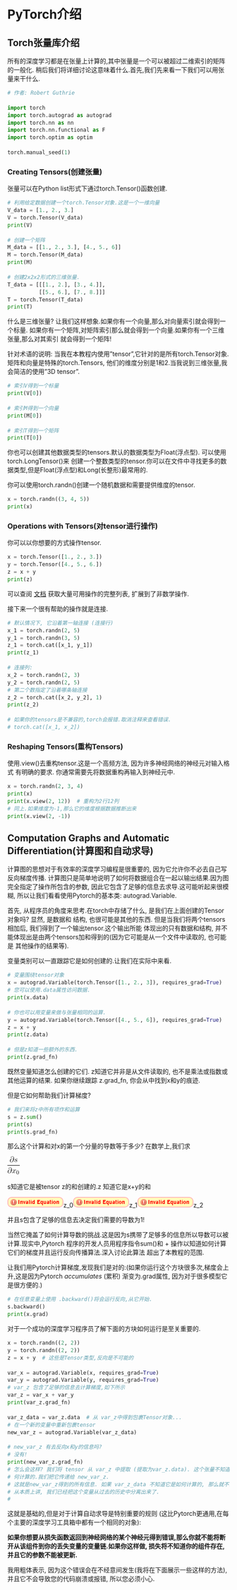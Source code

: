 # PyTorch介绍

## Torch张量库介绍

所有的深度学习都是在张量上计算的,其中张量是一个可以被超过二维索引的矩阵的一般化. 稍后我们将详细讨论这意味着什么.首先,我们先来看一下我们可以用张量来干什么.

```py
# 作者: Robert Guthrie

import torch
import torch.autograd as autograd
import torch.nn as nn
import torch.nn.functional as F
import torch.optim as optim

torch.manual_seed(1)

```

### Creating Tensors(创建张量)

张量可以在Python list形式下通过torch.Tensor()函数创建.

```py
# 利用给定数据创建一个torch.Tensor对象.这是一个一维向量
V_data = [1., 2., 3.]
V = torch.Tensor(V_data)
print(V)

# 创建一个矩阵
M_data = [[1., 2., 3.], [4., 5., 6]]
M = torch.Tensor(M_data)
print(M)

# 创建2x2x2形式的三维张量.
T_data = [[[1., 2.], [3., 4.]],
          [[5., 6.], [7., 8.]]]
T = torch.Tensor(T_data)
print(T)

```

什么是三维张量? 让我们这样想象.如果你有一个向量,那么对向量索引就会得到一个标量. 如果你有一个矩阵,对矩阵索引那么就会得到一个向量.如果你有一个三维张量,那么对其索引 就会得到一个矩阵!

针对术语的说明: 当我在本教程内使用”tensor”,它针对的是所有torch.Tensor对象.矩阵和向量是特殊的torch.Tensors, 他们的维度分别是1和2.当我说到三维张量,我会简洁的使用”3D tensor”.

```py
# 索引V得到一个标量
print(V[0])

# 索引M得到一个向量
print(M[0])

# 索引T得到一个矩阵
print(T[0])

```

你也可以创建其他数据类型的tensors.默认的数据类型为Float(浮点型). 可以使用torch.LongTensor()来 创建一个整数类型的tensor.你可以在文件中寻找更多的数据类型,但是Float(浮点型)和Long(长整形)最常用的.

你可以使用torch.randn()创建一个随机数据和需要提供维度的tensor.

```py
x = torch.randn((3, 4, 5))
print(x)

```

### Operations with Tensors(对tensor进行操作)

你可以以你想要的方式操作tensor.

```py
x = torch.Tensor([1., 2., 3.])
y = torch.Tensor([4., 5., 6.])
z = x + y
print(z)

```

可以查阅 [文档](http://pytorch.org/docs/torch.html) 获取大量可用操作的完整列表, 扩展到了非数学操作.

接下来一个很有帮助的操作就是连接.

```py
# 默认情况下, 它沿着第一轴连接 (连接行)
x_1 = torch.randn(2, 5)
y_1 = torch.randn(3, 5)
z_1 = torch.cat([x_1, y_1])
print(z_1)

# 连接列:
x_2 = torch.randn(2, 3)
y_2 = torch.randn(2, 5)
# 第二个数指定了沿着哪条轴连接
z_2 = torch.cat([x_2, y_2], 1)
print(z_2)

# 如果你的tensors是不兼容的,torch会报错.取消注释来查看错误.
# torch.cat([x_1, x_2])

```

### Reshaping Tensors(重构Tensors)

使用.view()去重构tensor.这是一个高频方法, 因为许多神经网络的神经元对输入格式 有明确的要求. 你通常需要先将数据重构再输入到神经元中.

```py
x = torch.randn(2, 3, 4)
print(x)
print(x.view(2, 12))  # 重构为2行12列
# 同上.如果维度为-1,那么它的维度根据数据推断出来
print(x.view(2, -1))

```

## Computation Graphs and Automatic Differentiation(计算图和自动求导)

计算图的思想对于有效率的深度学习编程是很重要的, 因为它允许你不必去自己写反向梯度传播. 计算图只是简单地说明了如何将数据组合在一起以输出结果.因为图完全指定了操作所包含的参数, 因此它包含了足够的信息去求导.这可能听起来很模糊, 所以让我们看看使用Pytorch的基本类: autograd.Variable.

首先, 从程序员的角度来思考.在torch中存储了什么, 是我们在上面创建的Tensor对象吗? 显然, 是数据和 结构, 也很可能是其他的东西. 但是当我们将两个tensors相加后, 我们得到了一个输出tensor.这个输出所能 体现出的只有数据和结构, 并不能体现出是由两个tensors加和得到的(因为它可能是从一个文件中读取的, 也可能是 其他操作的结果等).

变量类别可以一直跟踪它是如何创建的.让我们在实际中来看.

```py
# 变量围绕tensor对象
x = autograd.Variable(torch.Tensor([1., 2., 3]), requires_grad=True)
# 您可以使用.data属性访问数据.
print(x.data)

# 你也可以用变量来做与张量相同的运算.
y = autograd.Variable(torch.Tensor([4., 5., 6]), requires_grad=True)
z = x + y
print(z.data)

# 但是z知道一些额外的东西.
print(z.grad_fn)

```

既然变量知道怎么创建的它们. z知道它并非是从文件读取的, 也不是乘法或指数或其他运算的结果. 如果你继续跟踪 z.grad_fn, 你会从中找到x和y的痕迹.

但是它如何帮助我们计算梯度?

```py
# 我们来将z中所有项作和运算
s = z.sum()
print(s)
print(s.grad_fn)

```

那么这个计算和对x的第一个分量的导数等于多少? 在数学上,我们求

![\frac{\partial s}{\partial x_0}](img/tex-175134b7036955443eb91a6dc7ccffe0.gif)

s知道它是被tensor z的和创建的.z 知道它是x+y的和

![s = \overbrace{x_0 + y_0}^\text{](img/tex-1ef9c322d17712c4b2887133d4da3570.gif)z_0![} + \overbrace{x_1 + y_1}^\text{](img/tex-0b6a078bb0a8899079c42d31f8df6dc3.gif)z_1![} + \overbrace{x_2 + y_2}^\text{](img/tex-12142462b492039cc46d13fc623dd448.gif)z_2![}](img/tex-cbb184dd8e05c9709e5dcaedaa0495cf.gif)

并且s包含了足够的信息去决定我们需要的导数为1!

当然它掩盖了如何计算导数的挑战.这是因为s携带了足够多的信息所以导数可以被计算.现实中,Pytorch 程序的开发人员用程序指令sum()和 + 操作以知道如何计算它们的梯度并且运行反向传播算法.深入讨论此算法 超出了本教程的范围.

让我们用Pytorch计算梯度,发现我们是对的:(如果你运行这个方块很多次,梯度会上升,这是因为Pytorch _accumulates_ (累积) 渐变为.grad属性, 因为对于很多模型它是很方便的.)

```py
# 在任意变量上使用 .backward()将会运行反向,从它开始.
s.backward()
print(x.grad)

```

对于一个成功的深度学习程序员了解下面的方块如何运行是至关重要的.

```py
x = torch.randn((2, 2))
y = torch.randn((2, 2))
z = x + y  # 这些是Tensor类型,反向是不可能的

var_x = autograd.Variable(x, requires_grad=True)
var_y = autograd.Variable(y, requires_grad=True)
# var_z 包含了足够的信息去计算梯度,如下所示
var_z = var_x + var_y
print(var_z.grad_fn)

var_z_data = var_z.data  # 从 var_z中得到包裹Tensor对象...
# 在一个新的变量中重新包裹tensor
new_var_z = autograd.Variable(var_z_data)

# new_var_z 有去反向x和y的信息吗?
# 没有!
print(new_var_z.grad_fn)
# 怎么会这样? 我们将 tensor 从 var_z 中提取 (提取为var_z.data). 这个张量不知道它是如
# 何计算的.我们把它传递给 new_var_z.
# 这就是new_var_z得到的所有信息. 如果 var_z_data 不知道它是如何计算的, 那么就不会有 new_var_z 的方法.
# 从本质上讲, 我们已经把这个变量从过去的历史中分离出来了.
#

```

这就是基础的,但是对于计算自动求导是特别重要的规则 (这比Pytorch更通用,在每个主要的深度学习工具箱中都有一个相同的对象):

**如果你想要从损失函数返回到神经网络的某个神经元得到错误,那么你就不能将断开从该组件到你的丢失变量的变量链.如果你这样做, 损失将不知道你的组件存在, 并且它的参数不能被更新.**

我用粗体表示, 因为这个错误会在不经意间发生(我将在下面展示一些这样的方法), 并且它不会导致您的代码崩溃或报错, 所以您必须小心.
